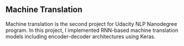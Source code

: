## Machine Translation

Machine translation is the second project for Udacity NLP Nanodegree program. In this project, I implemented RNN-based machine translation models including encoder-decoder architectures using Keras.
